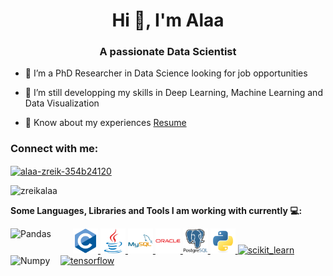 <h1 align="center">Hi 👋, I'm Alaa</h1>
<h3 align="center">A passionate Data Scientist</h3>

- 🔭 I’m a PhD Researcher in Data Science looking for job opportunities

- 🌱 I’m still developping my skills in Deep Learning, Machine Learning and Data Visualization

- 📄 Know about my experiences [Resume](https://drive.google.com/file/d/1VpGt0MLf4HgNVvMigy6DiwVWgi5q9g8v/view?usp=sharing)

<h3 align="left">Connect with me:</h3>
<p align="left">
  <a href="https://linkedin.com/in/alaa-zreik-354b24120" target="blank"><img align="center" src="https://raw.githubusercontent.com/rahuldkjain/github-profile-readme-generator/master/src/images/icons/Social/linked-in-alt.svg" alt="alaa-zreik-354b24120" height="30" width="40" /></a>
  <p align="left"> <img src="https://komarev.com/ghpvc/?username=zreikalaa&color=blueviolet" alt="zreikalaa" /> </p></div>
</p>

<strong>Some Languages, Libraries and Tools I am working with currently :computer::</strong>
<p align="left"> 
  <a href="https://www.cprogramming.com/" target="_blank" rel="noreferrer"> 
    <img src="https://raw.githubusercontent.com/devicons/devicon/master/icons/c/c-original.svg" alt="c" width="40" height="40"/> 
  </a> 
  <a href="https://www.java.com" target="_blank" rel="noreferrer"> 
    <img src="https://raw.githubusercontent.com/devicons/devicon/master/icons/java/java-original.svg" alt="java" width="40" height="40"/> 
  </a> 
  <a href="https://www.mysql.com/" target="_blank" rel="noreferrer"> 
    <img src="https://raw.githubusercontent.com/devicons/devicon/master/icons/mysql/mysql-original-wordmark.svg" alt="mysql" width="40" height="40"/> 
  </a> 
  <a href="https://www.oracle.com/" target="_blank" rel="noreferrer"> 
    <img src="https://raw.githubusercontent.com/devicons/devicon/master/icons/oracle/oracle-original.svg" alt="oracle" width="40" height="40"/> 
  </a> 
  <a href="https://pandas.pydata.org/" target="_blank" rel="noreferrer"> 
    <img align="left" alt="Pandas" width="100px" hight="56px" src="https://upload.wikimedia.org/wikipedia/commons/e/ed/Pandas_logo.svg" />
  </a>
  <a href="https://www.postgresql.org" target="_blank" rel="noreferrer"> 
    <img src="https://raw.githubusercontent.com/devicons/devicon/master/icons/postgresql/postgresql-original-wordmark.svg" alt="postgresql" width="40" height="40"/>     </a> 
  <a href="https://www.python.org" target="_blank" rel="noreferrer"> 
    <img src="https://raw.githubusercontent.com/devicons/devicon/master/icons/python/python-original.svg" alt="python" width="40" height="40"/> 
  </a> 
  <a href="https://scikit-learn.org/" target="_blank" rel="noreferrer"> 
    <img src="https://upload.wikimedia.org/wikipedia/commons/0/05/Scikit_learn_logo_small.svg" alt="scikit_learn" width="40" height="40"/> 
  </a> 
  <a href="https://www.tensorflow.org" target="_blank" rel="noreferrer"> 
    <img src="https://www.vectorlogo.zone/logos/tensorflow/tensorflow-icon.svg" alt="tensorflow" width="40" height="40"/> 
  </a> 
  <img align="left" alt="Numpy" width="80px"  src="https://github.com/numpy/numpy/blob/7e7f4adab814b223f7f917369a72757cd28b10cb/branding/icons/numpylogo.svg" />
</p>


